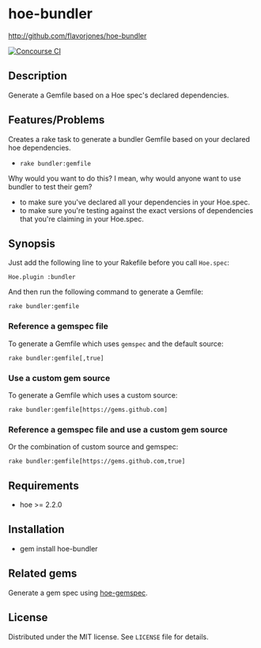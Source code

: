 # hoe-bundler

http://github.com/flavorjones/hoe-bundler

[![Concourse CI](https://ci.nokogiri.org/api/v1/teams/nokogiri-core/pipelines/hoe-bundler/badge)](https://ci.nokogiri.org/teams/nokogiri-core/pipelines/hoe-bundler)


## Description

Generate a Gemfile based on a Hoe spec's declared dependencies.


## Features/Problems

Creates a rake task to generate a bundler Gemfile based on your declared hoe dependencies.

* `rake bundler:gemfile`

Why would you want to do this? I mean, why would anyone want to use bundler to test their gem?

* to make sure you've declared all your dependencies in your Hoe.spec.
* to make sure you're testing against the exact versions of dependencies that you're claiming in your Hoe.spec.


## Synopsis

Just add the following line to your Rakefile before you call `Hoe.spec`:

    Hoe.plugin :bundler

And then run the following command to generate a Gemfile:

    rake bundler:gemfile


### Reference a gemspec file

To generate a Gemfile which uses `gemspec` and the default source:

    rake bundler:gemfile[,true]

### Use a custom gem source

To generate a Gemfile which uses a custom source:

    rake bundler:gemfile[https://gems.github.com]

### Reference a gemspec file and use a custom gem source

Or the combination of custom source and gemspec:

    rake bundler:gemfile[https://gems.github.com,true]


## Requirements

* hoe >= 2.2.0


## Installation

* gem install hoe-bundler


## Related gems

Generate a gem spec using [hoe-gemspec](http://github.com/flavorjones/hoe-gemspec).


## License

Distributed under the MIT license. See `LICENSE` file for details.
